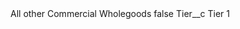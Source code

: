 <?xml version="1.0" encoding="UTF-8"?>
<CustomMetadata xmlns="http://soap.sforce.com/2006/04/metadata" xmlns:xsi="http://www.w3.org/2001/XMLSchema-instance" xmlns:xsd="http://www.w3.org/2001/XMLSchema">
    <label>All other Commercial Wholegoods</label>
    <protected>false</protected>
    <values>
        <field>Tier__c</field>
        <value xsi:type="xsd:string">Tier 1</value>
    </values>
</CustomMetadata>
